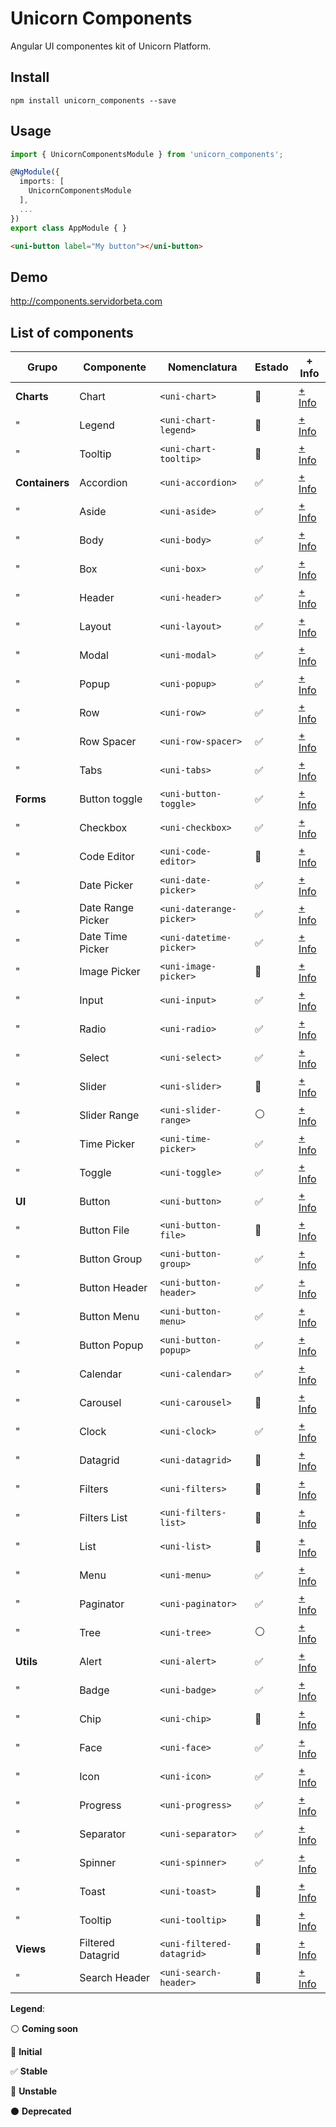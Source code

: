 Unicorn Components
==================

Angular UI componentes kit of Unicorn Platform.

## Install

```shell
npm install unicorn_components --save
```

## Usage

```typescript
import { UnicornComponentsModule } from 'unicorn_components';

@NgModule({
  imports: [
    UnicornComponentsModule
  ],
  ...
})
export class AppModule { }
```

```html
<uni-button label="My button"></uni-button>
```

## Demo

http://components.servidorbeta.com


## List of components

| Grupo          | Componente        | Nomenclatura              | Estado              | + Info 
| -------------- | ----------------- | ------------------------- | ------------------- | ------- 
| **Charts**     | Chart             | `<uni-chart>`             | :large_blue_circle: | [+ Info][charts/chart]
| "              | Legend            | `<uni-chart-legend>`      | :large_blue_circle: | [+ Info][charts/chart-legend]
| "              | Tooltip           | `<uni-chart-tooltip>`     | :red_circle:        | [+ Info][charts/chart-tooltip]
| **Containers** | Accordion         | `<uni-accordion>`         | :white_check_mark:  | [+ Info][containers/accordion]
| "              | Aside             | `<uni-aside>`             | :white_check_mark:  | [+ Info][containers/aside]
| "              | Body              | `<uni-body>`              | :white_check_mark:  | [+ Info][containers/body]
| "              | Box               | `<uni-box>`               | :white_check_mark:  | [+ Info][containers/box]
| "              | Header            | `<uni-header>`            | :white_check_mark:  | [+ Info][containers/header]
| "              | Layout            | `<uni-layout>`            | :white_check_mark:  | [+ Info][containers/layout]
| "              | Modal             | `<uni-modal>`             | :white_check_mark:  | [+ Info][containers/modal]
| "              | Popup             | `<uni-popup>`             | :white_check_mark:  | [+ Info][containers/popup]
| "              | Row               | `<uni-row>`               | :white_check_mark:  | [+ Info][containers/row]
| "              | Row Spacer        | `<uni-row-spacer>`        | :white_check_mark:  | [+ Info][containers/row-spacer]
| "              | Tabs              | `<uni-tabs>`              | :white_check_mark:  | [+ Info][containers/tabs]
| **Forms**      | Button toggle     | `<uni-button-toggle>`     | :white_check_mark:  | [+ Info][forms/button-toggle]
| "              | Checkbox          | `<uni-checkbox>`          | :white_check_mark:  | [+ Info][forms/checkbox]
| "              | Code Editor       | `<uni-code-editor>`       | :red_circle:        | [+ Info][forms/code-editor]
| "              | Date Picker       | `<uni-date-picker>`       | :white_check_mark:  | [+ Info][forms/date-picker]
| "              | Date Range Picker | `<uni-daterange-picker>`  | :white_check_mark:  | [+ Info][forms/daterange-picker]
| "              | Date Time Picker  | `<uni-datetime-picker>`   | :white_check_mark:  | [+ Info][forms/datetime-picker]
| "              | Image Picker      | `<uni-image-picker>`      | :large_blue_circle: | [+ Info][forms/image-picker]
| "              | Input             | `<uni-input>`             | :white_check_mark:  | [+ Info][forms/input]
| "              | Radio             | `<uni-radio>`             | :white_check_mark:  | [+ Info][forms/radio]
| "              | Select            | `<uni-select>`            | :white_check_mark:  | [+ Info][forms/select]
| "              | Slider            | `<uni-slider>`            | :large_blue_circle: | [+ Info][forms/slider]
| "              | Slider Range      | `<uni-slider-range>`      | :white_circle:      | [+ Info][forms/slider-range]
| "              | Time Picker       | `<uni-time-picker>`       | :white_check_mark:  | [+ Info][forms/time-picker]
| "              | Toggle            | `<uni-toggle>`            | :white_check_mark:  | [+ Info][forms/toggle]
| **UI**         | Button            | `<uni-button>`            | :white_check_mark:  | [+ Info][ui/button]
| "              | Button File       | `<uni-button-file>`       | :large_blue_circle: | [+ Info][ui/button-file]
| "              | Button Group      | `<uni-button-group>`      | :white_check_mark:  | [+ Info][ui/button-group]
| "              | Button Header     | `<uni-button-header>`     | :white_check_mark:  | [+ Info][ui/button-header]
| "              | Button Menu       | `<uni-button-menu>`       | :white_check_mark:  | [+ Info][ui/button-menu]
| "              | Button Popup      | `<uni-button-popup>`      | :white_check_mark:  | [+ Info][ui/button-popup]
| "              | Calendar          | `<uni-calendar>`          | :white_check_mark:  | [+ Info][ui/calendar]
| "              | Carousel          | `<uni-carousel>`          | :large_blue_circle: | [+ Info][ui/carousel]
| "              | Clock             | `<uni-clock>`             | :white_check_mark:  | [+ Info][ui/clock]
| "              | Datagrid          | `<uni-datagrid>`          | :large_blue_circle: | [+ Info][ui/datagrid]
| "              | Filters           | `<uni-filters>`           | :large_blue_circle: | [+ Info][ui/filters]
| "              | Filters List      | `<uni-filters-list>`      | :large_blue_circle: | [+ Info][ui/filters-list]
| "              | List              | `<uni-list>`              | :large_blue_circle: | [+ Info][ui/list]
| "              | Menu              | `<uni-menu>`              | :white_check_mark:  | [+ Info][ui/menu]
| "              | Paginator         | `<uni-paginator>`         | :white_check_mark:  | [+ Info][ui/paginator]
| "              | Tree              | `<uni-tree>`              | :white_circle:      | [+ Info][ui/tree]
| **Utils**      | Alert             | `<uni-alert>`             | :white_check_mark:  | [+ Info][utils/alert]
| "              | Badge             | `<uni-badge>`             | :white_check_mark:  | [+ Info][utils/badge]
| "              | Chip              | `<uni-chip>`              | :large_blue_circle: | [+ Info][utils/chip]
| "              | Face              | `<uni-face>`              | :white_check_mark:  | [+ Info][utils/face]
| "              | Icon              | `<uni-icon>`              | :white_check_mark:  | [+ Info][utils/icon]
| "              | Progress          | `<uni-progress>`          | :white_check_mark:  | [+ Info][utils/progress]
| "              | Separator         | `<uni-separator>`         | :white_check_mark:  | [+ Info][utils/separator]
| "              | Spinner           | `<uni-spinner>`           | :white_check_mark:  | [+ Info][utils/spinner]
| "              | Toast             | `<uni-toast>`             | :red_circle:        | [+ Info][utils/toast]
| "              | Tooltip           | `<uni-tooltip>`           | :red_circle:        | [+ Info][utils/tooltip]
| **Views**      | Filtered Datagrid | `<uni-filtered-datagrid>` | :large_blue_circle: | [+ Info][views/filtered-datagrid]
| "              | Search Header     | `<uni-search-header>`     | :large_blue_circle: | [+ Info][views/search-header]

**Legend**:

:white_circle: **Coming soon** 

:large_blue_circle: **Initial**

:white_check_mark: **Stable**

:red_circle: **Unstable**

:black_circle: **Deprecated**

[charts/chart]: https://github.com/nitsnets/unicorn_components/tree/master/src/components/charts/chart/README
[charts/chart-legend]: https://github.com/nitsnets/unicorn_components/tree/master/src/components/charts/chart-legend/README
[charts/chart-tooltip]: https://github.com/nitsnets/unicorn_components/tree/master/src/components/charts/chart-tooltip/README
[containers/accordion]: https://github.com/nitsnets/unicorn_components/tree/master/src/components/containers/accordion/README
[containers/aside]: https://github.com/nitsnets/unicorn_components/tree/master/src/components/containers/aside/README
[containers/body]: https://github.com/nitsnets/unicorn_components/tree/master/src/components/containers/body/README
[containers/box]: https://github.com/nitsnets/unicorn_components/tree/master/src/components/containers/box/README
[containers/header]: https://github.com/nitsnets/unicorn_components/tree/master/src/components/containers/header/README
[containers/layout]: https://github.com/nitsnets/unicorn_components/tree/master/src/components/containers/layout/README
[containers/modal]: https://github.com/nitsnets/unicorn_components/tree/master/src/components/containers/modal/README
[containers/popup]: https://github.com/nitsnets/unicorn_components/tree/master/src/components/containers/popup/README
[containers/row]: https://github.com/nitsnets/unicorn_components/tree/master/src/components/containers/row/README
[containers/row-spacer]: https://github.com/nitsnets/unicorn_components/tree/master/src/components/containers/row-spacer/README
[containers/tabs]: https://github.com/nitsnets/unicorn_components/tree/master/src/components/containers/tabs/README
[forms/button-toggle]: https://github.com/nitsnets/unicorn_components/tree/master/src/components/forms/button-toggle/README
[forms/checkbox]: https://github.com/nitsnets/unicorn_components/tree/master/src/components/forms/checkbox/README
[forms/code-editor]: https://github.com/nitsnets/unicorn_components/tree/master/src/components/forms/code-editor/README
[forms/date-picker]: https://github.com/nitsnets/unicorn_components/tree/master/src/components/forms/date-picker/README
[forms/daterange-picker]: https://github.com/nitsnets/unicorn_components/tree/master/src/components/forms/daterange-picker/README
[forms/datetime-picker]: https://github.com/nitsnets/unicorn_components/tree/master/src/components/forms/datetime-picker/README
[forms/image-picker]: https://github.com/nitsnets/unicorn_components/tree/master/src/components/forms/image-picker/README
[forms/input]: https://github.com/nitsnets/unicorn_components/tree/master/src/components/forms/input/README
[forms/radio]: https://github.com/nitsnets/unicorn_components/tree/master/src/components/forms/radio/README
[forms/select]: https://github.com/nitsnets/unicorn_components/tree/master/src/components/forms/select/README
[forms/slider]: https://github.com/nitsnets/unicorn_components/tree/master/src/components/forms/slider/README
[forms/slider-range]: https://github.com/nitsnets/unicorn_components/tree/master/src/components/forms/slider-range/README
[forms/time-picker]: https://github.com/nitsnets/unicorn_components/tree/master/src/components/forms/time-picker/README
[forms/toggle]: https://github.com/nitsnets/unicorn_components/tree/master/src/components/forms/toggle/README
[ui/button]: https://github.com/nitsnets/unicorn_components/tree/master/src/components/ui/button/README
[ui/button-file]: https://github.com/nitsnets/unicorn_components/tree/master/src/components/ui/button/README
[ui/button-group]: https://github.com/nitsnets/unicorn_components/tree/master/src/components/ui/button-group/README
[ui/button-header]: https://github.com/nitsnets/unicorn_components/tree/master/src/components/ui/button-header/README
[ui/button-menu]: https://github.com/nitsnets/unicorn_components/tree/master/src/components/ui/button-menu/README
[ui/button-popup]: https://github.com/nitsnets/unicorn_components/tree/master/src/components/ui/button-popup/README
[ui/calendar]: https://github.com/nitsnets/unicorn_components/tree/master/src/components/ui/calendar/README
[ui/carousel]: https://github.com/nitsnets/unicorn_components/tree/master/src/components/ui/carousel/README
[ui/clock]: https://github.com/nitsnets/unicorn_components/tree/master/src/components/ui/clock/README
[ui/datagrid]: https://github.com/nitsnets/unicorn_components/tree/master/src/components/ui/datagrid/README
[ui/filters]: https://github.com/nitsnets/unicorn_components/tree/master/src/components/ui/filters/README
[ui/filters-list]: https://github.com/nitsnets/unicorn_components/tree/master/src/components/ui/filters-list/README
[ui/list]: https://github.com/nitsnets/unicorn_components/tree/master/src/components/ui/list/README
[ui/menu]: https://github.com/nitsnets/unicorn_components/tree/master/src/components/ui/menu/README
[ui/paginator]: https://github.com/nitsnets/unicorn_components/tree/master/src/components/ui/paginator/README
[ui/tree]: https://github.com/nitsnets/unicorn_components/tree/master/src/components/ui/tree/README
[utils/alert]: https://github.com/nitsnets/unicorn_components/tree/master/src/components/utils/alert/README
[utils/badge]: https://github.com/nitsnets/unicorn_components/tree/master/src/components/utils/badge/README
[utils/chip]: https://github.com/nitsnets/unicorn_components/tree/master/src/components/utils/chip/README
[utils/face]: https://github.com/nitsnets/unicorn_components/tree/master/src/components/utils/face/README
[utils/icon]: https://github.com/nitsnets/unicorn_components/tree/master/src/components/utils/icon/README
[utils/progress]: https://github.com/nitsnets/unicorn_components/tree/master/src/components/utils/progress/README
[utils/separator]: https://github.com/nitsnets/unicorn_components/tree/master/src/components/utils/separator/README
[utils/spinner]: https://github.com/nitsnets/unicorn_components/tree/master/src/components/utils/spinner/README
[utils/toast]: https://github.com/nitsnets/unicorn_components/tree/master/src/components/utils/toast/README
[utils/tooltip]: https://github.com/nitsnets/unicorn_components/tree/master/src/components/utils/tooltip/README
[views/filtered-datagrid]: https://github.com/nitsnets/unicorn_components/tree/master/src/components/views/filtered-datagrid/README
[views/search-header]: https://github.com/nitsnets/unicorn_components/tree/master/src/components/views/search-header/README